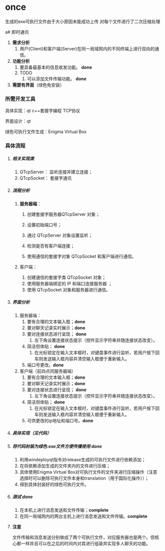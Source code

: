 # once
生成的exe可执行文件由于大小原因未能成功上传
对每个文件进行了二次压缩处理

a# 即时通讯

1. **需求分析**
   1. 用户(Client)和客户端(Server)在同一局域网内的不同终端上进行双向的通信。
2. **功能分析**
   1. 要具备最基本的信息收发功能。 **done**
   2. TODO
      1. 可以添加文件传输功能。 **done**
3.  **需要有界面**（绿色免安装）



### 所需开发工具

具体实现：qt c++套接字编程 TCP协议

界面设计：qt

绿色可执行文件生成：Enigma Virtual Box



### 具体流程

1. ##### 相关实现类

   1. QTcpServer： 监听连接并建立连接；
   2. QTcpSocket： 套接字通讯

2. ##### 流程分析

   1. **服务器端**：

      1. 创建套接字服务器QTcpServer 对象；
      2. 设置初始端口号；

      3. 通过 QTcpServer 对象设置监听；

      4. 检测是否有客户端连接；

      5. 使用通信的套接字对象 QTcpSocket 和客户端进行通信。

   2. 客户端： 

      1. 创建通信的套接字类 QTcpSocket 对象；
      2. 使用服务器端绑定的 IP 和端口连接服务器 ；
      3. 使用 QTcpSocket 对象和服务器进行通信。

3. ##### 界面分析

   1. 服务器端：
      1. 要有合理的文本输入框；**done**
      2. 要对聊天记录实时展示；**done**
      3. 要对连接状态进行呈现； **done**
         1. 左下角设置连接状态提示（控件显示字符串并随连接状态改变）。
      4. 简洁但体贴； **done**
         1. 在光标锁定在输入文本框时，对键盘事件进行监听，若用户按下回车则发送输入框内容并清空输入框便于重新输入。
      5. 端口号更改。**done**
   2. 客户端（前四点同服务器端）
      1. 要有合理的文本输入框；**done**
      2. 要对聊天记录实时展示；**done**
      3. 要对连接状态进行呈现； **done**
         1. 左下角设置连接状态提示（控件显示字符串并随连接状态改变）。
      4. 简洁但体贴； **done**
         1. 在光标锁定在输入文本框时，对键盘事件进行监听，若用户按下回车则发送输入框内容并清空输入框便于重新输入。
      5. 可供更改的ip地址和端口号。**done**

4. ##### 具体实现（见代码）

5. ##### 将代码封装为绿色.exe文件方便传播使用  **done**

   1. 利用windeployqt指令对release生成的可执行文件进行依赖添加；
   2. 在将依赖添加生成的文件夹内的文件进行压缩；
   3. 具体使用Enigma Virtual Box对可执行文件的文件夹进行压缩操作（注意选择时可以删除可执行文件本身和translation（用于国际化操作））；
   4. 得到具体封装好的绿色可执行文件。

6. ##### 测试  **done**

   1. 在本机上进行消息发送和文件传输；**complete**
   2. 在同一局域网内的两台主机上进行消息发送和文件传输。**complete**

7. **注意**

   文件传输和消息发送分别做成了两个可执行文件，对应服务器也是两个。但核心都一样并且可以在之后的时间内对其进行组装并实现多人聊天的功能。














